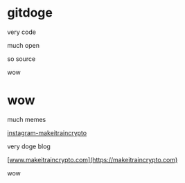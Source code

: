# gitdoge

very code

much open

so source

wow

# wow

much memes

[instagram-makeitraincrypto](https://instagram.com/makeitraincrypto)

very doge blog

[www.makeitraincrypto.com](https://makeitraincrypto.com)

wow
